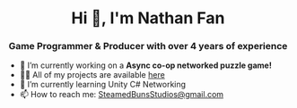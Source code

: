 <h1 align="center">Hi 👋, I'm Nathan Fan</h1>
<h3 align="center">Game Programmer & Producer with over 4 years of experience</h3>

- 🔭 I’m currently working on a **Async co-op networked puzzle game!**
- 👨‍💻 All of my projects are available [here](https://steamedbunsstudios.itch.io/)
- 🌱 I’m currently learning Unity C# Networking
- 📫 How to reach me: SteamedBunsStudios@gmail.com


<!--
**NathanYBFan/NathanYBFan** is a ✨ _special_ ✨ repository because its `README.md` (this file) appears on your GitHub profile.

Here are some ideas to get you started:

- 🔭 I’m currently working on ...
- 🌱 I’m currently learning ...
- 👯 I’m looking to collaborate on ...
- 🤔 I’m looking for help with ...
- 💬 Ask me about ...
- 📫 How to reach me: ...
- 😄 Pronouns: ...
- ⚡ Fun fact: ...
-->
